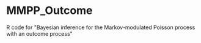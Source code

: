 # MMPP_Outcome
R code for "Bayesian inference for the Markov-modulated Poisson process with an outcome process"
